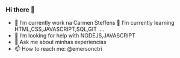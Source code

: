 ### Hi there 👋

- 🔭 I’m currently work na Carmen Steffens
 🌱 I’m currently learning  HTML,CSS,JAVASCRIPT,SQL,GIT ....
- 🤔 I’m looking for help with  NODEJS,JAVASCRIPT
- 💬 Ask me about minhas experiencias
- 📫 How to reach me: @emersonctri
